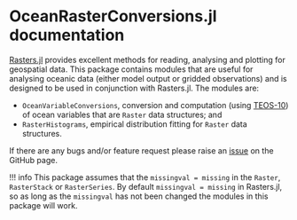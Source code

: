 # OceanRasterConversions.jl documentation

[Rasters.jl](https://rafaqz.github.io/Rasters.jl/dev/) provides excellent methods for reading, analysing and plotting for geospatial data.
This package contains modules that are useful for analysing oceanic data (either model output or gridded observations) and is designed to be used in conjunction with Rasters.jl.
The modules are:

- `OceanVariableConversions`, conversion and computation (using [TEOS-10](https://www.teos-10.org/pubs/gsw/html/gsw_front_page.html)) of ocean variables that are `Raster` data structures; and
- `RasterHistograms`, empirical distribution fitting for `Raster` data structures.

If there are any bugs and/or feature request please raise an [issue](https://github.com/jbisits/OceanRasterConversions.jl/issues) on the GitHub page.

!!! info
    This package assumes that the `missingval = missing` in the `Raster`, `RasterStack` or `RasterSeries`.
    By default `missingval = missing` in Rasters.jl, so as long as the `missingval` has not been changed the modules in this package will work.
    
